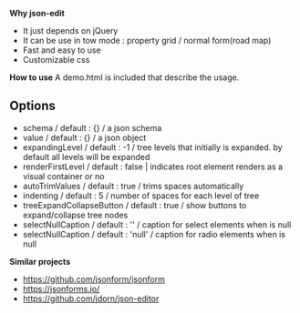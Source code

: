 **Why json-edit**
 - It just depends on jQuery
 - It can be use in tow mode : property grid / normal form(road map)
 - Fast and easy to use
 - Customizable css

**How to use**
A demo.html is included that describe the usage.

**Options**
-----------------------------------------
- schema / default : {} / a json schema  
- value / default : {} / a json object  
- expandingLevel / default : -1 / tree levels that initially is expanded. by default all levels will be expanded 
- renderFirstLevel / default : false | indicates root element renders as a visual container or no
- autoTrimValues / default : true / trims spaces automatically
- indenting / default : 5 / number of spaces for each level of tree
- treeExpandCollapseButton / default : true / show buttons to expand/collapse tree nodes 
- selectNullCaption / default : '' / caption for select elements when is null
- selectNullCaption / default : 'null' / caption for radio elements when is null 


**Similar projects**
 - https://github.com/jsonform/jsonform 
 - https://jsonforms.io/
 - https://github.com/jdorn/json-editor
